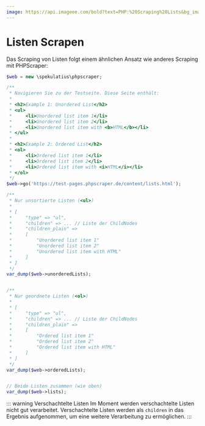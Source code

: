 ```yaml
---
image: https://api.imageee.com/bold?text=PHP:%20Scraping%20Lists&bg_image=https://images.unsplash.com/photo-1542762933-ab3502717ce7
---
```


# Listen Scrapen

Das Scraping von Listen folgt einem ähnlichen Ansatz wie anderes Scraping mit PHPScraper:

```php
$web = new \spekulatius\phpscraper;

/**
 * Navigieren Sie zu der Testseite. Diese Seite enthält:
 *
 * <h2>Example 1: Unordered List</h2>
 * <ul>
 *     <li>Unordered list item 1</li>
 *     <li>Unordered list item 2</li>
 *     <li>Unordered list item with <b>HTML</b></li>
 * </ul>
 *
 * <h2>Example 2: Ordered List</h2>
 * <ol>
 *     <li>Ordered list item 1</li>
 *     <li>Ordered list item 2</li>
 *     <li>Ordered list item with <i>HTML</i></li>
 * </ol>
 */
$web->go('https://test-pages.phpscraper.de/content/lists.html');

/**
 * Nur unsortierte Listen (<ul>)
 *
 * [
 *     "type" => "ul",
 *     "children" => ... // Liste der ChildNodes
 *     "children_plain" =>
 *     [
 *         "Unordered list item 1"
 *         "Unordered list item 2"
 *         "Unordered list item with HTML"
 *     ]
 * ]
 */
var_dump($web->unorderedLists);


/**
 * Nur geordnete Listen (<ol>)
 *
 * [
 *     "type" => "ul",
 *     "children" => ... // Liste der ChildNodes
 *     "children_plain" =>
 *     [
 *         "Ordered list item 1"
 *         "Ordered list item 2"
 *         "Ordered list item with HTML"
 *     ]
 * ]
 */
var_dump($web->orderedLists);


// Beide Listen zusammen (wie oben)
var_dump($web->lists);
```

::: warning Verschachtelte Listen
Im Moment werden verschachtelte Listen nicht gut verarbeitet. Verschachtelte Listen werden als `children` in das Ergebnis aufgenommen, um eine weitere Verarbeitung zu ermöglichen.
:::
